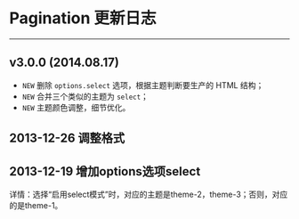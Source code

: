 # Pagination 更新日志
---

## v3.0.0 (2014.08.17)

- `NEW` 删除 `options.select` 选项，根据主题判断要生产的 HTML 结构；
- `NEW` 合并三个类似的主题为 `select`；
- `NEW` 主题颜色调整，细节优化。

## 2013-12-26 调整格式

## 2013-12-19 增加options选项select

详情：选择“启用select模式”时，对应的主题是theme-2，theme-3；否则，对应的是theme-1。
